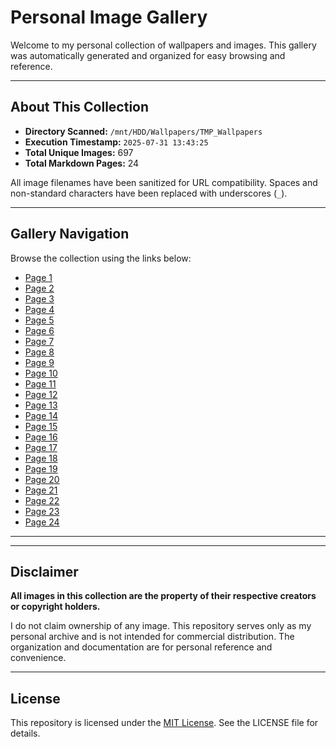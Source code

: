 

# Personal Image Gallery

Welcome to my personal collection of wallpapers and images. This gallery was automatically generated and organized for easy browsing and reference.

---

## About This Collection

- **Directory Scanned:** `/mnt/HDD/Wallpapers/TMP_Wallpapers`
- **Execution Timestamp:** `2025-07-31 13:43:25`
- **Total Unique Images:** 697
- **Total Markdown Pages:** 24

All image filenames have been sanitized for URL compatibility. Spaces and non-standard characters have been replaced with underscores (`_`).

---

## Gallery Navigation

Browse the collection using the links below:

- [Page 1](wallpapers_page_1.md)
- [Page 2](wallpapers_page_2.md)
- [Page 3](wallpapers_page_3.md)
- [Page 4](wallpapers_page_4.md)
- [Page 5](wallpapers_page_5.md)
- [Page 6](wallpapers_page_6.md)
- [Page 7](wallpapers_page_7.md)
- [Page 8](wallpapers_page_8.md)
- [Page 9](wallpapers_page_9.md)
- [Page 10](wallpapers_page_10.md)
- [Page 11](wallpapers_page_11.md)
- [Page 12](wallpapers_page_12.md)
- [Page 13](wallpapers_page_13.md)
- [Page 14](wallpapers_page_14.md)
- [Page 15](wallpapers_page_15.md)
- [Page 16](wallpapers_page_16.md)
- [Page 17](wallpapers_page_17.md)
- [Page 18](wallpapers_page_18.md)
- [Page 19](wallpapers_page_19.md)
- [Page 20](wallpapers_page_20.md)
- [Page 21](wallpapers_page_21.md)
- [Page 22](wallpapers_page_22.md)
- [Page 23](wallpapers_page_23.md)
- [Page 24](wallpapers_page_24.md)

---


---

## Disclaimer

**All images in this collection are the property of their respective creators or copyright holders.**

I do not claim ownership of any image. This repository serves only as my personal archive and is not intended for commercial distribution. The organization and documentation are for personal reference and convenience.

---


## License

This repository is licensed under the [MIT License](LICENSE). See the LICENSE file for details.

